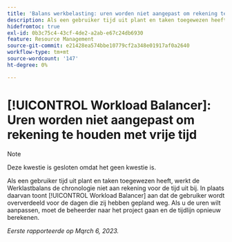 ```yaml
---
title: 'Balans werkbelasting: uren worden niet aangepast om rekening te houden met vrije tijd van gebruiker'
description: Als een gebruiker tijd uit plant en taken toegewezen heeft, werkt de Werklastbalans de chronologie niet aan rekening voor de tijd uit bij. In plaats daarvan, toont de Balancer van de Werkbelasting dat de gebruiker voor de dagen oververdeeld is die zij hebben gepland weg. Als u de uren wilt aanpassen, moet de beheerder naar het project gaan en de tijdlijn opnieuw berekenen.
hidefromtoc: true
exl-id: 0b3c75c4-43cf-4de2-a2ab-e67c24db6930
feature: Resource Management
source-git-commit: e21428ea574bbe10779cf2a348e01917af0a2640
workflow-type: tm+mt
source-wordcount: '147'
ht-degree: 0%

---
```


# [!UICONTROL Workload Balancer]: Uren worden niet aangepast om rekening te houden met vrije tijd

>[!NOTE]
>
>Deze kwestie is gesloten omdat het geen kwestie is.

Als een gebruiker tijd uit plant en taken toegewezen heeft, werkt de Werklastbalans de chronologie niet aan rekening voor de tijd uit bij. In plaats daarvan toont [!UICONTROL Workload Balancer] aan dat de gebruiker wordt oververdeeld voor de dagen die zij hebben gepland weg. Als u de uren wilt aanpassen, moet de beheerder naar het project gaan en de tijdlijn opnieuw berekenen.

_Eerste rapporteerde op Mqrch 6, 2023._
